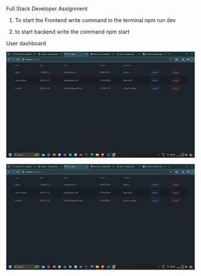 Full Stack Developer Assignment

1) To start the Frontend
   write command in the terminal
   npm run dev

2) to start backend
   write the command
   npm start


User dashboard

![](https://github.com/AKash20dec/interview-dashboard/blob/main/client/src/assets/ss1.png)

![](https://github.com/AKash20dec/interview-dashboard/blob/main/client/src/assets/ss1.png)
